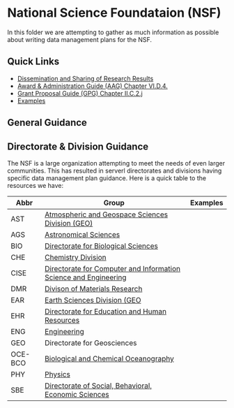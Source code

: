# National Science Foundataion (NSF) 

In this folder we are attempting to gather as much information as possible about writing data management plans for the NSF. 

## Quick Links 

+ [Dissemination and Sharing of Research Results](http://www.nsf.gov/bfa/dias/policy/dmp.jsp) 
+ [Award & Administration Guide (AAG) Chapter VI.D.4.](http://www.nsf.gov/pubs/policydocs/pappguide/nsf15001/aag_6.jsp#VID4)
+ [Grant Proposal Guide (GPG) Chapter II.C.2.j](http://www.nsf.gov/pubs/policydocs/pappguide/nsf15001/gpg_2.jsp#dmp)
+ [Examples](https://github.com/bulib/dmp/tree/master/funders/NSF/examples)

## General Guidance 

## Directorate & Division Guidance 

The NSF is a large organization attempting to meet the needs of even larger communities. This has resulted in serverl directorates and divisions having specific data management plan guidance. Here is a quick table to the resources we have: 

| Abbr | Group | Examples |
| --- | --- | ---  |
| AST | [Atmospheric and Geospace Sciences Division (GEO)](NSF-AGS.md) | |
| AGS | [Astronomical Sciences](NSF-AST.md)| |
| BIO | [Directorate for Biological Sciences](NSF-BIO.md) | |
| CHE | [Chemistry Division](NSF-CHE.md)| |
| CISE | [Directorate for Computer and Information Science and Engineering](NSF-CISE.md)|  |
| DMR | [Divison of Materials Research](NSF-DMR.md) | |
| EAR | [Earth Sciences Division (GEO](NSF-EAR.md)| |
| EHR | [Directorate for Education and Human Resources](NSF-EHR.md) | |
| ENG | [Engineering](NSF-ENG.md) | |
| GEO | Directorate for Geosciences | | 
| OCE-BCO | [Biological and Chemical Oceanography](NSF-OCE-BCO-DMO.md) | | 
| PHY | [Physics](NSF-PHY.md)  | | 
| SBE | [Directorate of Social, Behavioral, Economic Sciences](NSF-SBE.md)| |


 
